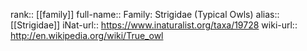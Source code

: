 

rank:: [[family]]
full-name:: Family: Strigidae (Typical Owls)
alias:: [[Strigidae]]
iNat-url:: https://www.inaturalist.org/taxa/19728
wiki-url:: http://en.wikipedia.org/wiki/True_owl